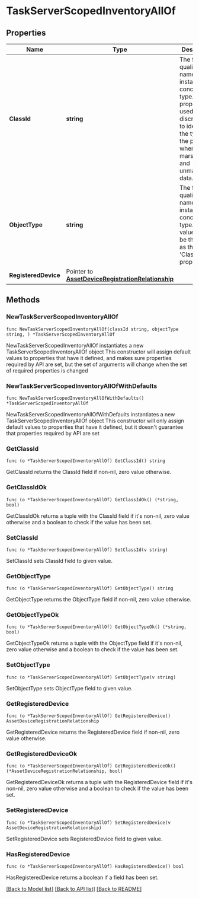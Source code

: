 # TaskServerScopedInventoryAllOf

## Properties

Name | Type | Description | Notes
------------ | ------------- | ------------- | -------------
**ClassId** | **string** | The fully-qualified name of the instantiated, concrete type. This property is used as a discriminator to identify the type of the payload when marshaling and unmarshaling data. | [default to "task.ServerScopedInventory"]
**ObjectType** | **string** | The fully-qualified name of the instantiated, concrete type. The value should be the same as the &#39;ClassId&#39; property. | [default to "task.ServerScopedInventory"]
**RegisteredDevice** | Pointer to [**AssetDeviceRegistrationRelationship**](AssetDeviceRegistrationRelationship.md) |  | [optional] 

## Methods

### NewTaskServerScopedInventoryAllOf

`func NewTaskServerScopedInventoryAllOf(classId string, objectType string, ) *TaskServerScopedInventoryAllOf`

NewTaskServerScopedInventoryAllOf instantiates a new TaskServerScopedInventoryAllOf object
This constructor will assign default values to properties that have it defined,
and makes sure properties required by API are set, but the set of arguments
will change when the set of required properties is changed

### NewTaskServerScopedInventoryAllOfWithDefaults

`func NewTaskServerScopedInventoryAllOfWithDefaults() *TaskServerScopedInventoryAllOf`

NewTaskServerScopedInventoryAllOfWithDefaults instantiates a new TaskServerScopedInventoryAllOf object
This constructor will only assign default values to properties that have it defined,
but it doesn't guarantee that properties required by API are set

### GetClassId

`func (o *TaskServerScopedInventoryAllOf) GetClassId() string`

GetClassId returns the ClassId field if non-nil, zero value otherwise.

### GetClassIdOk

`func (o *TaskServerScopedInventoryAllOf) GetClassIdOk() (*string, bool)`

GetClassIdOk returns a tuple with the ClassId field if it's non-nil, zero value otherwise
and a boolean to check if the value has been set.

### SetClassId

`func (o *TaskServerScopedInventoryAllOf) SetClassId(v string)`

SetClassId sets ClassId field to given value.


### GetObjectType

`func (o *TaskServerScopedInventoryAllOf) GetObjectType() string`

GetObjectType returns the ObjectType field if non-nil, zero value otherwise.

### GetObjectTypeOk

`func (o *TaskServerScopedInventoryAllOf) GetObjectTypeOk() (*string, bool)`

GetObjectTypeOk returns a tuple with the ObjectType field if it's non-nil, zero value otherwise
and a boolean to check if the value has been set.

### SetObjectType

`func (o *TaskServerScopedInventoryAllOf) SetObjectType(v string)`

SetObjectType sets ObjectType field to given value.


### GetRegisteredDevice

`func (o *TaskServerScopedInventoryAllOf) GetRegisteredDevice() AssetDeviceRegistrationRelationship`

GetRegisteredDevice returns the RegisteredDevice field if non-nil, zero value otherwise.

### GetRegisteredDeviceOk

`func (o *TaskServerScopedInventoryAllOf) GetRegisteredDeviceOk() (*AssetDeviceRegistrationRelationship, bool)`

GetRegisteredDeviceOk returns a tuple with the RegisteredDevice field if it's non-nil, zero value otherwise
and a boolean to check if the value has been set.

### SetRegisteredDevice

`func (o *TaskServerScopedInventoryAllOf) SetRegisteredDevice(v AssetDeviceRegistrationRelationship)`

SetRegisteredDevice sets RegisteredDevice field to given value.

### HasRegisteredDevice

`func (o *TaskServerScopedInventoryAllOf) HasRegisteredDevice() bool`

HasRegisteredDevice returns a boolean if a field has been set.


[[Back to Model list]](../README.md#documentation-for-models) [[Back to API list]](../README.md#documentation-for-api-endpoints) [[Back to README]](../README.md)


